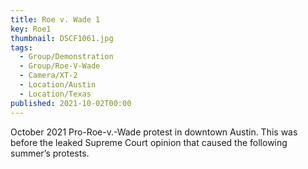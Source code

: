 ```yaml
---
title: Roe v. Wade 1
key: Roe1
thumbnail: DSCF1061.jpg
tags:
  - Group/Demonstration
  - Group/Roe-V-Wade
  - Camera/XT-2
  - Location/Austin
  - Location/Texas
published: 2021-10-02T00:00
---
```

October 2021 Pro-Roe-v.-Wade protest in downtown Austin. This was before the leaked Supreme Court opinion that caused the following summer’s protests.
 
